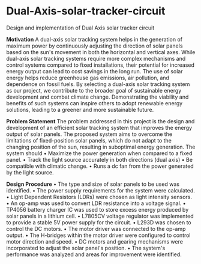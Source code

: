 # Dual-Axis-solar-tracker-circuit
Design and implementation of Dual Axis solar tracker circuit

**Motivation** 
    A dual-axis solar tracking system helps in the generation of maximum power by continuously adjusting the direction of solar panels based on the sun's movement in both the horizontal and vertical axes. While dual-axis solar tracking systems require more complex mechanisms and control systems compared to fixed installations, their potential for increased energy output can lead to cost savings in the long run. The use of solar energy helps reduce greenhouse gas emissions, air pollution, and dependence on fossil fuels. By selecting a dual-axis solar tracking system as our project, we contribute to the broader goal of sustainable energy development and combat climate change. Demonstrating the viability and benefits of such systems can inspire others to adopt renewable energy solutions, leading to a greener and more sustainable future.

**Problem Statement** 
    The problem addressed in this project is the design and development of an efficient solar tracking system that improves the energy output of solar panels. The proposed system aims to overcome the limitations of fixed-position solar panels, which do not adapt to the changing position of the sun, resulting in suboptimal energy generation. The system should
    • Maximize the power generation when compared to a fixed panel.
    • Track the light source accurately in both directions (dual axis)
    • Be compatible with climatic change.
    • Runs a dc fan from the power generated by the light source.

**Design Procedure**
    • The type and size of solar panels to be used was identified.
    • The power supply requirements for the system were calculated.
    • Light Dependent Resistors (LDRs) were chosen as light intensity sensors.
    • An op-amp was used to convert LDR resistance into a voltage signal.
    • TP4056 battery charger IC was used to store excess energy produced by solar panels 
    in a lithium cell.
    • L7805CV voltage regulator was implemented to provide a stable 5V power supply 
    for the circuit.
    • L293D was chosen to control the DC motors.
    • The motor driver was connected to the op-amp output.
    • The H-bridges within the motor driver were configured to control motor direction 
    and speed.
    • DC motors and gearing mechanisms were incorporated to adjust the solar panel's 
    position.
    • The system's performance was analyzed and areas for improvement were identified.
